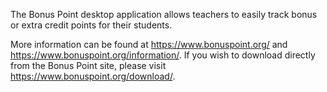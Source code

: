 The Bonus Point desktop application allows teachers to easily track bonus or extra credit points for their students.

More information can be found at https://www.bonuspoint.org/ and https://www.bonuspoint.org/information/.
If you wish to download directly from the Bonus Point site, please visit https://www.bonuspoint.org/download/.
